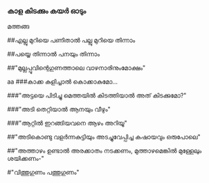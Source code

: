 #
### കാള കിടക്കും കയർ ഓടും 
മത്തങ്ങ  

##എല്ലു മുറിയെ പണിതാൽ പല്ലു മുറിയെ തിന്നാം 

##പയ്യെ തിന്നാൽ പനയും തിന്നാം 


##"മുല്ലപ്പൂവിന്റെഗുണത്താലെ വാഴനാരിനുംമോക്ഷം"

aa
###കാക്ക കുളിച്ചാൽ  കൊക്കാകുമോ...

###"അട്ടയെ പിടിച്ചു മെത്തയിൽ കിടത്തിയാൽ അത് കിടക്കുമോ?"

###"അടി തെറ്റിയാൽ ആനയും വീഴും"


###"ആറ്റിൽ ഇറങ്ങിയവനെ ആഴം അറിയൂ"

##"അടികൊണ്ടു വളർന്നകുട്ടിയും അടച്ചുവേപ്പിച്ച കഷായവും ഒരുപോലെ"

##"അത്താഴം ഉണ്ടാൽ അരക്കാതം നടക്കണം, മുത്താഴമെങ്കിൽ മുള്ളേലും ശയിക്കണം-"

#"വിത്തുഗുണം പത്തുഗുണം"


